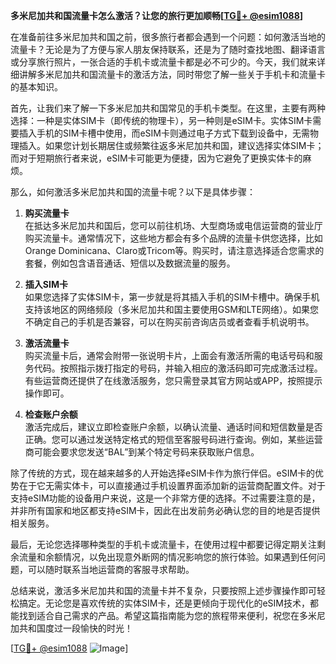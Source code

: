 **多米尼加共和国流量卡怎么激活？让您的旅行更加顺畅[[TG💪+ @esim1088](https://t.me/s/esim1088)]**

在准备前往多米尼加共和国之前，很多旅行者都会遇到一个问题：如何激活当地的流量卡？无论是为了方便与家人朋友保持联系，还是为了随时查找地图、翻译语言或分享旅行照片，一张合适的手机卡或流量卡都是必不可少的。今天，我们就来详细讲解多米尼加共和国流量卡的激活方法，同时带您了解一些关于手机卡和流量卡的基本知识。

首先，让我们来了解一下多米尼加共和国常见的手机卡类型。在这里，主要有两种选择：一种是实体SIM卡（即传统的物理卡），另一种则是eSIM卡。实体SIM卡需要插入手机的SIM卡槽中使用，而eSIM卡则通过电子方式下载到设备中，无需物理插入。如果您计划长期居住或频繁往返多米尼加共和国，建议选择实体SIM卡；而对于短期旅行者来说，eSIM卡可能更为便捷，因为它避免了更换实体卡的麻烦。

那么，如何激活多米尼加共和国的流量卡呢？以下是具体步骤：

1. **购买流量卡**  
   在抵达多米尼加共和国后，您可以前往机场、大型商场或电信运营商的营业厅购买流量卡。通常情况下，这些地方都会有多个品牌的流量卡供您选择，比如Orange Dominicana、Claro或Tricom等。购买时，请注意选择适合您需求的套餐，例如包含语音通话、短信以及数据流量的服务。

2. **插入SIM卡**  
   如果您选择了实体SIM卡，第一步就是将其插入手机的SIM卡槽中。确保手机支持该地区的网络频段（多米尼加共和国主要使用GSM和LTE网络）。如果您不确定自己的手机是否兼容，可以在购买前咨询店员或者查看手机说明书。

3. **激活流量卡**  
   购买流量卡后，通常会附带一张说明卡片，上面会有激活所需的电话号码和服务代码。按照指示拨打指定的号码，并输入相应的激活码即可完成激活过程。有些运营商还提供了在线激活服务，您只需登录其官方网站或APP，按照提示操作即可。

4. **检查账户余额**  
   激活完成后，建议立即检查账户余额，以确认流量、通话时间和短信数量是否正确。您可以通过发送特定格式的短信至客服号码进行查询。例如，某些运营商可能会要求您发送“BAL”到某个特定号码来获取账户信息。

除了传统的方式，现在越来越多的人开始选择eSIM卡作为旅行伴侣。eSIM卡的优势在于它无需实体卡，可以直接通过手机设置界面添加新的运营商配置文件。对于支持eSIM功能的设备用户来说，这是一个非常方便的选择。不过需要注意的是，并非所有国家和地区都支持eSIM卡，因此在出发前务必确认您的目的地是否提供相关服务。

最后，无论您选择哪种类型的手机卡或流量卡，在使用过程中都要记得定期关注剩余流量和余额情况，以免出现意外断网的情况影响您的旅行体验。如果遇到任何问题，可以随时联系当地运营商的客服寻求帮助。

总结来说，激活多米尼加共和国的流量卡并不复杂，只要按照上述步骤操作即可轻松搞定。无论您是喜欢传统的实体SIM卡，还是更倾向于现代化的eSIM技术，都能找到适合自己需求的产品。希望这篇指南能为您的旅程带来便利，祝您在多米尼加共和国度过一段愉快的时光！

[[TG💪+ @esim1088](https://t.me/s/esim1088) ![Image](https://i.postimg.cc/4NQfJmqS/Snipaste-2025-05-13-00-14-12.png)]